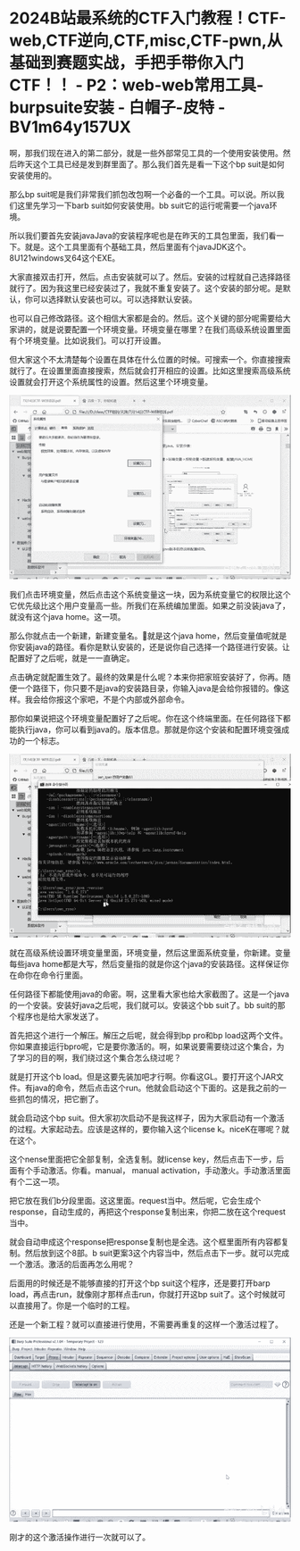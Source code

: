 # 2024B站最系统的CTF入门教程！CTF-web,CTF逆向,CTF,misc,CTF-pwn,从基础到赛题实战，手把手带你入门CTF！！ - P2：web-web常用工具-burpsuite安装 - 白帽子-皮特 - BV1m64y157UX

啊，那我们现在进入的第二部分，就是一些外部常见工具的一个使用安装使用。然后昨天这个工具已经是发到群里面了。那么我们首先是看一下这个bp suit是如何安装使用的。

那么bp suit呢是我们非常我们抓包改包啊一个必备的一个工具。可以说。所以我们这里先学习一下barb suit如何安装使用。bb suit它的运行呢需要一个java环境。

所以我们要首先安装javaJava的安装程序呢也是在昨天的工具包里面，我们看一下。就是。这个工具里面有个基础工具，然后里面有个javaJDK这个。8U121windows叉64这个EXE。

大家直接双击打开，然后。点击安装就可以了。然后。安装的过程就自己选择路径就行了。因为我这里已经安装过了，我就不重复安装了。这个安装的部分呢。是默认，你可以选择默认安装也可以。可以选择默认安装。

也可以自己修改路径。这个相信大家都是会的。然后。这个关键的部分呢需要给大家讲的，就是说要配置一个环境变量。环境变量在哪里？在我们高级系统设置里面有个环境变量。比如说我们。可以打开设置。

但大家这个不太清楚每个设置在具体在什么位置的时候。可搜索一个。你直接搜索就行了。在设置里面直接搜索，然后就会打开相应的设置。比如这里搜索高级系统设置就会打开这个系统属性的设置。然后这里个环境变量。



![](img/51857f763fa72ec22446368042b775df_1.png)

我们点击环境变量，然后点击这个系统变量这一块，因为系统变量它的权限比这个它优先级比这个用户变量高一些。所我们在系统编加里面。如果之前没装java了，就没有这个java home。这一项。

那么你就点击一个新建，新建变量名。🎼就是这个java home，然后变量值呢就是你安装java的路径。看你是默认安装的，还是说你自己选择一个路径进行安装。让配置好了之后呢，就是一一直确定。

点击确定就配置生效了。最终的效果是什么呢？本来你把家班安装好了，你再。随便一个路径下，你只要不是java的安装路目录，你输入java是会给你报错的。像这样。我会给你报这个家吧，不是个内部或外部命令。

那你如果说把这个环境变量配置好了之后呢。你在这个终端里面。在任何路径下都能执行java，你可以看到java的。版本信息。那就是你这个安装和配置环境变强成功的一个标志。



![](img/51857f763fa72ec22446368042b775df_3.png)

就在高级系统设置环境变量里面，环境变量，然后这里面系统变量，你新建。变量每些java home都是大写，然后变量指的就是你这个java的安装路径。这样保证你在命你在命令行里面。

任何路径下都能使用java的命密。啊，这里看大家也给大家截图了。这是一个java的一个安装。安装好java之后呢，我们就可以。安装这个bb suit了。bb suit的那个程序也是给大家发送了。

首先把这个进行一个解压。解压之后呢，就会得到bp pro和bp load这两个文件。你如果直接运行bpro呢，它是要你激活的。啊，如果说要需要绕过这个集合，为了学习的目的啊，我们绕过这个集合怎么绕过呢？

就是打开这个b load。但是这要先装加吧才行啊。你看这GL。要打开这个JAR文件。有java的命令，然后点击这个run。他就会启动这个下面的。这是我之前的一些抓包的情况，把它删了。

就会启动这个bp suit。但大家初次启动不是我这样子，因为大家启动有一个激活的过程。大家起动去。应该是这样的，要你输入这个license k。niceK在哪呢？就在这个。

这个nense里面把它全部复制，全选复制。就license key，然后点击下一步，后面有个手动激活。你看。manual， manual activation，手动激火。手动激活里面有个二这一项。

把它放在我们b分段里面。这这里面。request当中。然后呢，它会生成个response，自动生成的，再把这个response复制出来，你把二放在这个request当中。

就会自动申成这个response把response复制也是全选。这个框里面所有内容都复制。然后放到这个8部。b suit更案3这个内容当中，然后点击下一步。就可以完成一个激活。激活的后面再怎么用呢？

后面用的时候还是不能够直接的打开这个bp suit这个程序，还是要打开barp load，再点击run，就像刚才那样点击run，你就打开这bp suit了。这个时候就可以直接用了。你是一个临时的工程。

还是一个新工程？就可以直接进行使用，不需要再重复的这样一个激活过程了。

![](img/51857f763fa72ec22446368042b775df_5.png)

刚才的这个激活操作进行一次就可以了。